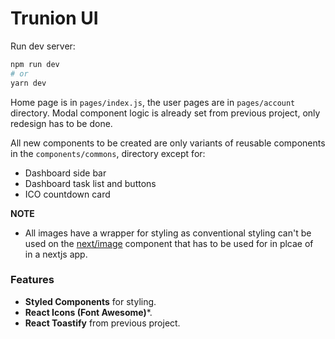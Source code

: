 # Trunion UI

Run dev server:

```bash
npm run dev
# or
yarn dev
```

Home page is in `pages/index.js`, the user pages are in `pages/account` directory. Modal component logic is already set from previous project, only redesign has to be done.

All new components to be created are only variants of reusable components in the `components/commons`, directory except for:
- Dashboard side bar
- Dashboard task list and buttons
- ICO countdown card

**NOTE**
- All images have a wrapper for styling as conventional styling can't be used on the [next/image](https://nextjs.org/docs/api-reference/next/image) component that has to be used for in plcae of <img> in a nextjs app.

### Features

- **Styled Components** for styling.
- **React Icons (Font Awesome)***.
- **React Toastify** from previous project.

